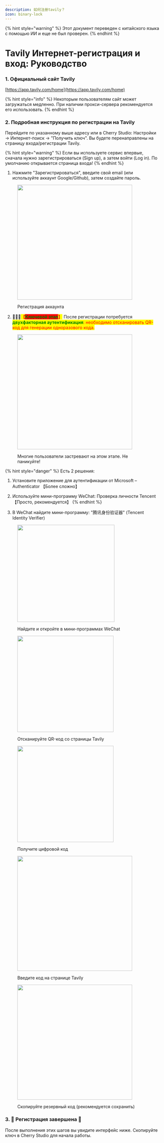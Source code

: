 ```yaml
---
description: 如何注册tavily？
icon: binary-lock
---
```


{% hint style="warning" %}
Этот документ переведен с китайского языка с помощью ИИ и еще не был проверен.
{% endhint %}

# Tavily Интернет-регистрация и вход: Руководство

### 1. Официальный сайт Tavily

[https://app.tavily.com/home](https://app.tavily.com/home)

{% hint style="info" %}
Некоторым пользователям сайт может загружаться медленно. При наличии прокси-сервера рекомендуется его использовать.
{% endhint %}

### 2. Подробная инструкция по регистрации на Tavily

Перейдите по указанному выше адресу или в Cherry Studio: Настройки → Интернет-поиск → "Получить ключ". Вы будете перенаправлены на страницу входа/регистрации Tavily.

{% hint style="warning" %}
Если вы используете сервис впервые, сначала нужно зарегистрироваться (Sign up), а затем войти (Log in). По умолчанию открывается страница входа!
{% endhint %}

1. Нажмите "Зарегистрироваться", введите свой email (или используйте аккаунт Google/Github), затем создайте пароль.

<figure><img src="../../.gitbook/assets/image (117).png" alt="" width="375"><figcaption><p>Регистрация аккаунта</p></figcaption></figure>

2. 🚨🚨🚨<mark style="color:red;">**【</mark><mark style="color:green;background-color:red;">**Ключевой этап**</mark><mark style="color:red;">】**</mark> После регистрации потребуется <mark style="color:green;">**двухфакторная аутентификация**</mark><mark style="color:red;">: необходимо отсканировать QR-код для генерации одноразового кода.</mark>

<figure><img src="../../.gitbook/assets/image (118).png" alt="" width="375"><figcaption><p>Многие пользователи застревают на этом этапе. Не паникуйте!</p></figcaption></figure>

{% hint style="danger" %}
Есть 2 решения:
1. Установите приложение для аутентификации от Microsoft – Authenticator 【Более сложно】
2. Используйте мини-программу WeChat: Проверка личности Tencent 【Просто, рекомендуется】
{% endhint %}

3. В WeChat найдите мини-программу: "腾讯身份验证器" (Tencent Identity Verifier)

<figure><img src="../../.gitbook/assets/image (119).png" alt="" width="317"><figcaption><p>Найдите и откройте в мини-программах WeChat</p></figcaption></figure>

<figure><img src="../../.gitbook/assets/image (120).png" alt="" width="314"><figcaption><p>Отсканируйте QR-код со страницы Tavily</p></figcaption></figure>

<figure><img src="../../.gitbook/assets/image (123).png" alt="" width="314"><figcaption><p>Получите цифровой код</p></figcaption></figure>

<figure><img src="../../.gitbook/assets/image (122).png" alt="" width="375"><figcaption><p>Введите код на странице Tavily</p></figcaption></figure>

<figure><img src="../../.gitbook/assets/image (124).png" alt="" width="375"><figcaption><p>Скопируйте резервный код (рекомендуется сохранить)</p></figcaption></figure>

### 3. 🎉 Регистрация завершена 🎉

После выполнения этих шагов вы увидите интерфейс ниже. Скопируйте ключ в Cherry Studio для начала работы.

<figure><img src="../../.gitbook/assets/image (114).png" alt=""><figcaption></figcaption></figure>